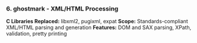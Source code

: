 ### 6. **ghostmark** - XML/HTML Processing
**C Libraries Replaced:** libxml2, pugixml, expat
**Scope:** Standards-compliant XML/HTML parsing and generation
**Features:** DOM and SAX parsing, XPath, validation, pretty printing

